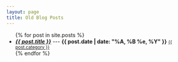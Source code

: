 ```yaml
---
layout: page
title: Old Blog Posts
---
```


<section>
<ul>
  {% for post in site.posts %}
  <li>
    <i><a href="{{site.baseurl}}{{post.url}}"><strong>{{ post.title }}</strong></a></i> --- <strong>{{ post.date | date: "%A, %B %e, %Y" }}</strong>
<small><a class="category" href="{{site.baseurl}}/categories/{{ post.category | downcase }}.html">{{ post.category }}</a></small>
  </li>
  {% endfor %}
</ul>
</section>

